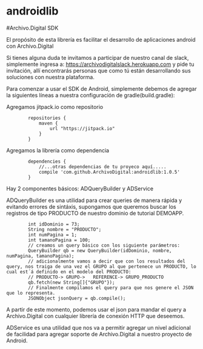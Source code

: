 # androidlib
#Archivo.Digital SDK



El propósito de esta librería es facilitar el desarrollo de aplicaciones android con Archivo.Digital

Si tienes alguna duda te invitamos a participar de nuestro canal de slack, simplemente ingresa a: https://archivodigitalslack.herokuapp.com y pide tu invitación, allí encontrarás personas que como tú están desarrollando sus soluciones con nuestra plataforma.  

Para comenzar a usar el SDK de Android, simplemente debemos de agregar la siguientes líneas a nuestra configuración de gradle(build.gradle):

Agregamos jitpack.io como repositorio

            repositories {
                maven {
                    url "https://jitpack.io"
                }
            }

Agregamos la librería como dependencia  

            dependencies {
                //...otras dependencias de tu proyeco aquí.....
                compile 'com.github.ArchivoDigital:androidlib:1.0.5'
            }

Hay 2 componentes básicos: ADQueryBuilder y ADService

ADQueryBuilder es una utilidad para crear queries de manera rápida y evitando errores de sintáxis, supongamos que queremos buscar los registros de tipo PRODUCTO de nuestro dominio de tutorial DEMOAPP.

            int idDominio = 73;
            String nombre = "PRODUCTO";
            int numPagina = 1;
            int tamanoPagina = 100;
            // creamos un query básico con los siguiente parámetros:
            QueryBuilder qb = new QueryBuilder(idDominio, nombre, numPagina, tamanoPagina);
            // adicionalmente vamos a decir que con los resultados del query, nos traiga de una vez el GRUPO al que pertenece un PRODUCTO, lo cual est´á definido en el modelo del PRODUCTO: 
            // PRODUCTO-> GRUPO->	REFERENCE->	GRUPO_PRODUCTO
            qb.fetch(new String[]{"GRUPO"});
            // Finalmente compilamos el query para que nos genere el JSON que lo representa.
            JSONObject jsonQuery = qb.compile();
            
A partir de este momento, podemos usar el json para mandar el query a Archivo.Digital con cualquier librería de conexión HTTP que deseemos.

ADService es una utilidad que nos va a permitir agregar un nivel adicional de facilidad para agregar soporte de Archivo.Digital a nuestro proyecto de Android.



